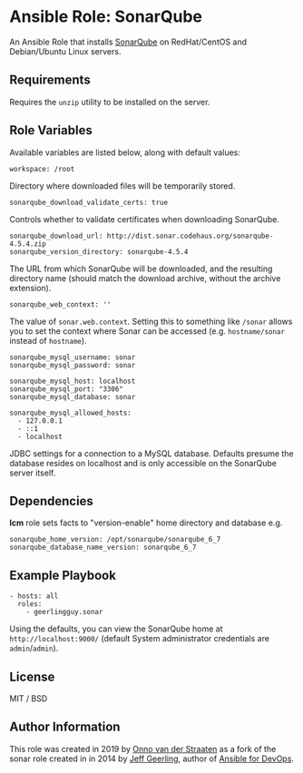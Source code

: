 # Ansible Role: SonarQube

An Ansible Role that installs [SonarQube](http://www.sonarqube.org/) on RedHat/CentOS and Debian/Ubuntu Linux servers.

## Requirements

Requires the `unzip` utility to be installed on the server. 

## Role Variables

Available variables are listed below, along with default values:

    workspace: /root

Directory where downloaded files will be temporarily stored.

    sonarqube_download_validate_certs: true

Controls whether to validate certificates when downloading SonarQube.

    sonarqube_download_url: http://dist.sonar.codehaus.org/sonarqube-4.5.4.zip
    sonarqube_version_directory: sonarqube-4.5.4

The URL from which SonarQube will be downloaded, and the resulting directory name (should match the download archive, without the archive extension).

    sonarqube_web_context: ''

The value of `sonar.web.context`. Setting this to something like `/sonar` allows you to set the context where Sonar can be accessed (e.g. `hostname/sonar` instead of `hostname`).

    sonarqube_mysql_username: sonar
    sonarqube_mysql_password: sonar
    
    sonarqube_mysql_host: localhost
    sonarqube_mysql_port: "3306"
    sonarqube_mysql_database: sonar
    
    sonarqube_mysql_allowed_hosts:
      - 127.0.0.1
      - ::1
      - localhost

JDBC settings for a connection to a MySQL database. Defaults presume the database resides on localhost and is only accessible on the SonarQube server itself.

## Dependencies

__lcm__ role sets facts to "version-enable" home directory and database e.g. 

    sonarqube_home_version: /opt/sonarqube/sonarqube_6_7
    sonarqube_database_name_version: sonarqube_6_7

## Example Playbook

    - hosts: all
      roles:
        - geerlingguy.sonar

Using the defaults, you can view the SonarQube home at `http://localhost:9000/` (default System administrator credentials are `admin`/`admin`).

## License

MIT / BSD

## Author Information

This role was created in 2019 by [Onno van der Straaten](https://www.onknows.com/) as a fork of the sonar role created in in 2014 by [Jeff Geerling](https://www.jeffgeerling.com/), author of [Ansible for DevOps](https://www.ansiblefordevops.com/).  

